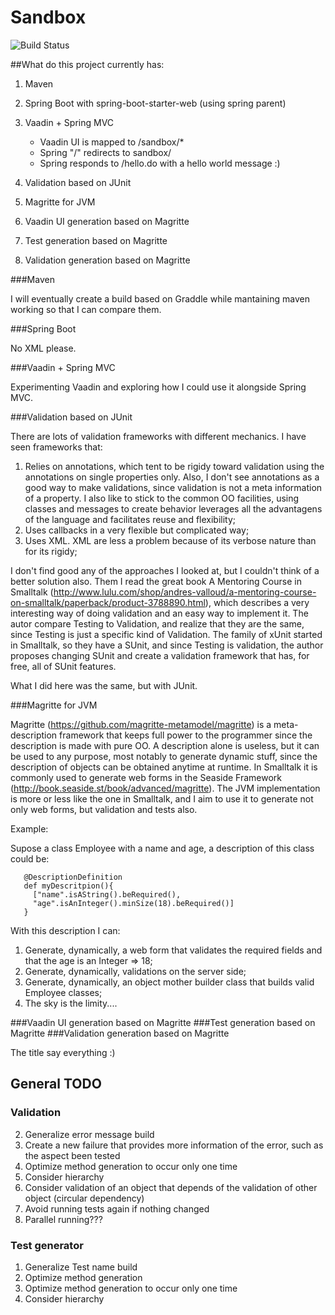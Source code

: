 Sandbox
=======

![Build Status](https://travis-ci.org/vitormcruz/sandbox.svg?branch=master)

##What do this project currently has:

1. Maven
2. Spring Boot with spring-boot-starter-web (using spring parent)
3. Vaadin + Spring MVC
    * Vaadin UI is mapped to /sandbox/*
    * Spring "/" redirects to sandbox/
    * Spring responds to /hello.do with a hello world message :)

4. Validation based on JUnit
5. Magritte for JVM
6. Vaadin UI generation based on Magritte
7. Test generation based on Magritte
8. Validation generation based on Magritte

###Maven

I will eventually create a build based on Graddle while mantaining maven working so that I can compare them. 

###Spring Boot 

No XML please.

###Vaadin + Spring MVC

Experimenting Vaadin and exploring how I could use it alongside Spring MVC. 

###Validation based on JUnit

There are lots of validation frameworks with different mechanics. I have seen frameworks that:

1. Relies on annotations, which tent to be rigidy toward validation using the annotations on single properties only. Also, I don't see annotations as a good way to make validations, since validation is not a meta information of a property. I also like to stick to the common OO facilities, using classes and messages to create behavior leverages all the advantagens of the language and facilitates reuse and flexibility;
2. Uses callbacks in a very flexible but complicated way; 
3. Uses XML. XML are less a problem because of its verbose nature than for its rigidy; 

I don't find good any of the approaches I looked at, but I couldn't think of a better solution also. Them I read the great book A Mentoring Course in Smalltalk (http://www.lulu.com/shop/andres-valloud/a-mentoring-course-on-smalltalk/paperback/product-3788890.html), which describes a very interesting way of doing validation and an easy way to implement it. The autor compare Testing to Validation, and realize that they are the same, since Testing is just a specific kind of Validation. The family of xUnit started in Smalltalk, so they have a SUnit, and since Testing is validation, the author proposes changing SUnit and create a validation framework that has, for free, all of SUnit features.

What I did here was the same, but with JUnit.

###Magritte for JVM

Magritte (https://github.com/magritte-metamodel/magritte) is a meta-description framework that keeps full power to the programmer since the description is made with pure OO. A description alone is useless, but it can be used to any purpose, most notably to generate dynamic stuff, since the description of objects can be obtained anytime at runtime. In Smalltalk it is commonly used to generate web forms in the Seaside Framework (http://book.seaside.st/book/advanced/magritte). The JVM implementation is more or less like the one in Smalltalk, and I aim to use it to generate not only web forms, but validation and tests also.

Example:

Supose a class Employee with a name and age, a description of this class could be:

```
   @DescriptionDefinition
   def myDescritpion(){
     ["name".isAString().beRequired(),
     "age".isAnInteger().minSize(18).beRequired()]
   }
```

With this description I can:

1. Generate, dynamically, a web form that validates the required fields and that the age is an Integer => 18;
2. Generate, dynamically, validations on the server side;
3. Generate, dynamically, an object mother builder class that builds valid Employee classes;
4. The sky is the limity....

###Vaadin UI generation based on Magritte
###Test generation based on Magritte
###Validation generation based on Magritte

The title say everything :)

## General TODO

### Validation
2. Generalize error message build
3. Create a new failure that provides more information of the error, such as the aspect been tested
4. Optimize method generation to occur only one time
5. Consider hierarchy
6. Consider validation of an object that depends of the validation of other object (circular dependency)
7. Avoid running tests again if nothing changed
8. Parallel running???

### Test generator
1. Generalize Test name build
2. Optimize method generation
3. Optimize method generation to occur only one time
4. Consider hierarchy
